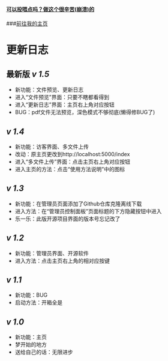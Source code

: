#### [可以投喂点吗？做这个很辛苦(崩溃)的](https://afdian.com/a/50_83_64)

###[前往我的主页](https://508364.github.io/)

# 更新日志

## 最新版 ***v 1.5***

 - 新功能：文件预览、更新日志
 - 进入“文件预览”界面：只要不瞎都看得到
 - 进入“更新日志”界面：主页右上角对应按钮
 - BUG：pdf文件无法预览，深色模式不够彻底(懒得修BUG了)

## ***v 1.4***

 - 新功能：访客界面、多文件上传
 - 改动：原主页更改到http://localhost:5000/index
 - 进入“多文件上传”界面：点击主页右上角对应按钮
 - 进入主页的方法：点击“使用方法说明”中的图标
 
## ***v 1.3***
 - 新功能：在管理员页面添加了Github仓库克隆离线下载
 - 进入方法：在“管理员控制面板”页面标题的下方隐藏按钮中进入
 - 乐一乐：此版开源项目界面的版本号忘记改了

## ***v 1.2***
 - 新功能：管理员界面、开源软件
 - 进入方法：点击主页右上角的相对应按键
 
## ***v 1.1***
 - 新功能：BUG
 - 启动方法：开箱全是
 
## ***v 1.0***
 - 新功能：主页
 - 梦开始的地方
 - 送给自己的话：无限进步
